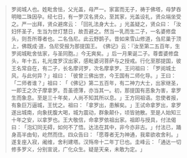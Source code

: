 
> 罗阅城人也。姓毗舍怯，父光盖，母严一。家富而无子，祷于佛塔，母梦吞明暗二珠因孕。经七日，有一罗汉名贤众，至其家，光盖设礼，贤众端坐受之。严一出拜，贤众避席云：​「回礼法身大士。​」光盖疑之，贤众曰：​「汝妇怀圣子，生当为世灯慧日，故吾避之。然当一乳而生二子，一名婆修盘头，则吾所尊者也。二名刍尼。此云野鹊子。昔如来雪山修道，刍尼巢于顶上，佛既成·道，刍尼受报为那提国王。​《佛记》云：『汝至第二五百年，生罗阅城毗舍怯家，与圣同胞。』今无爽矣。​」后一月果诞二子。尊耆婆修盘头，年十五，礼光度罗汉出家，感毗婆诃菩萨与之授戒。行化至那提国，彼王名常自在，有二子，长名摩诃罗，次名摩拿罗。王问祖曰：​「罗阅城土风，与此何异？​」祖曰：​「彼曾三佛出世，今王国有二师化导。​」王曰：​「二师者谁？​」祖曰：​「​《佛记》第二五百年，有二神力大士，出家继圣，一即王之次子摩拿罗。吾虽德薄，亦当其一。初，那提国有恶象为害，拿罗生而象息。至是三十年矣，人尚不知其所以息。​」王方同祖语。忽使者报，有象巨万逼城，王忧之。祖曰：​「拿罗出，患解矣。​」王试命拿罗出，拿罗遂出城南，向象抚腹大喝，城为震动，群象颠仆，顷皆驰散。至是人始知三十年之安，以拿罗也。王大敬信，命拿罗依祖出家。祖即与授具，付法偈曰：​「泡幻同无碍，如何不了悟。达法在其中，非今亦非古。​」付法已，踊身高半由旬，屹然而住。四众告曰：​「愿尊者无为神通，我辈欲收舍利。​」遂复座入寂，阇维，舍利建塔。汉殇帝十二年丁巳也。圭峰云：​「通达一切修多罗义，分别宣说，广化众生。疑是天亲，未敢为定。​」
